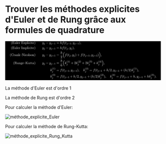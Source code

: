 Trouver les méthodes explicites d'Euler et de Rung grâce aux formules de quadrature
=====================================================================================


![methodes_explicites_implicites](../images/methodes_explicites_implicites.png)

La méthode d'Euler est d'ordre 1

La méthode de Rung est d'ordre 2

Pour calculer la méthode d'Euler:

![méthode_explicite_Euler](../images/méthode_explicite_Euler.png)

Pour calculer la méthode de Rung-Kutta:

![méthode_explicite_Rung_Kutta](../images/méthode_explicite_Rung_Kutta.png)


